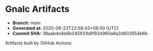 # Gnalc Artifacts

- **Branch:** main
- **Generated at:** 2025-06-23T22:58:43+08:00 (UTC)
- **Commit SHA:** 38aabde4b6b045931b6f934960a8a2d602654b6b

Artifacts built by GitHub Actions.  
